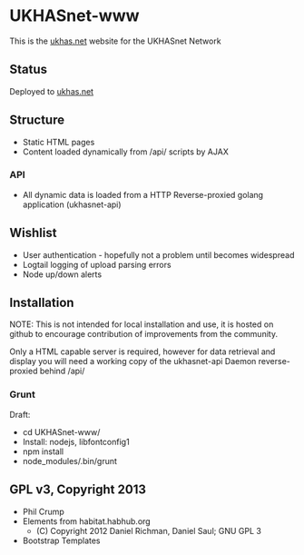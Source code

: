 UKHASnet-www
============

This is the [ukhas.net](http://www.ukhas.net) website for the UKHASnet Network

## Status

Deployed to [ukhas.net](http://www.ukhas.net)

## Structure

* Static HTML pages
* Content loaded dynamically from /api/ scripts by AJAX

### API

* All dynamic data is loaded from a HTTP Reverse-proxied golang application (ukhasnet-api)

## Wishlist

* User authentication - hopefully not a problem until becomes widespread
* Logtail logging of upload parsing errors
* Node up/down alerts

## Installation

NOTE: This is not intended for local installation and use, it is hosted on github to encourage contribution of improvements from the community.

Only a HTML capable server is required, however for data retrieval and display you will need a working copy of the ukhasnet-api Daemon reverse-proxied behind /api/

### Grunt

Draft:

* cd UKHASnet-www/
* Install: nodejs, libfontconfig1
* npm install
* node_modules/.bin/grunt

## GPL v3, Copyright 2013

* Phil Crump
* Elements from habitat.habhub.org
    * (C) Copyright 2012 Daniel Richman, Daniel Saul; GNU GPL 3
* Bootstrap Templates
